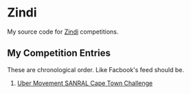 # Zindi
My source code for [Zindi](https://zindi.africa/) competitions.
## My Competition Entries
These are chronological order. Like Facbook's feed should be.
1. [Uber Movement SANRAL Cape Town Challenge](https://github.com/DevilEars/Zindi/tree/master/Uber%20Movement%20SANRAL%20Cape%20Town%20Challenge)
